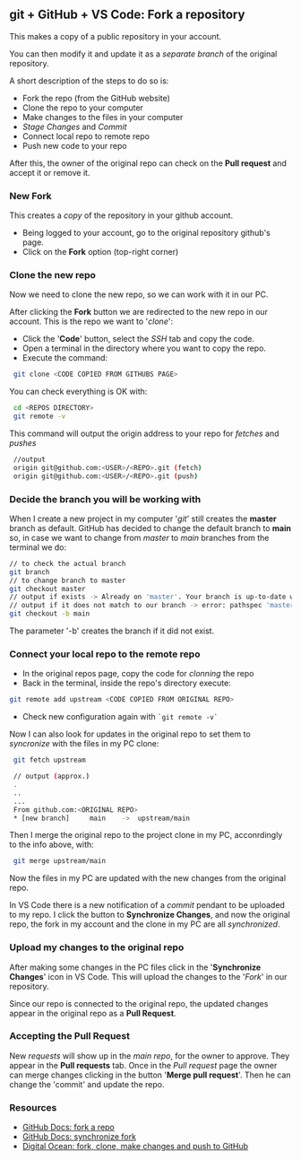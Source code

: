 ## git + GitHub + VS Code: Fork a repository

This makes a copy of a public repository in your account.

You can then modify it and update it as a _separate branch_ of the original repository.

A short description of the steps to do so is:

 + Fork the repo (from the GitHub website)
 + Clone the repo to your computer
 + Make changes to the files in your computer
 + _Stage Changes_ and _Commit_
 + Connect local repo to remote repo
 + Push new code to your repo

After this, the owner of the original repo can check on the __Pull request__ and accept it or remove it.

### New Fork

This creates a _copy_ of the repository in your github account.

 + Being logged to your account, go to the original repository github's page.
 + Click on the __Fork__ option (top-right corner)

### Clone the new repo

Now we need to clone the new repo, so we can work with it in our PC.

After clicking the __Fork__ button we are redirected to the new repo in our account. This is the repo we want to '_clone_':

 - Click the '__Code__' button, select the _SSH_ tab and copy the code.
 - Open a terminal in the directory where you want to copy the repo.
 - Execute the command:

 

``` sh
 git clone <CODE COPIED FROM GITHUBS PAGE>
 ```

 You can check everything is OK with:

 

``` sh
 cd <REPOS DIRECTORY>
 git remote -v
 ```

 This command will output the origin address to your repo for _fetches_ and _pushes_
 

``` sh
 //output
 origin git@github.com:<USER>/<REPO>.git (fetch)
 origin git@github.com:<USER>/<REPO>.git (push)
```

### Decide the branch you will be working with

When I create a new project in my computer '_git_' still creates the __master__ branch as default. GitHub has decided to change the default branch to __main__ so, in case we want to change from _master_ to _main_ branches from the terminal we do:

``` sh
// to check the actual branch
git branch
// to change branch to master
git checkout master
// output if exists -> Already on 'master'. Your branch is up-to-date with ...
// output if it does not match to our branch -> error: pathspec 'master' did not match any file....
git checkout -b main
```


The parameter '-b' creates the branch if it did not exist.

### Connect your local repo to the remote repo

 - In the original repos page, copy the code for _clonning_ the repo
 - Back in the terminal, inside the repo's directory execute:

 

``` sh
git remote add upstream <CODE COPIED FROM ORIGINAL REPO>
 ```

 - Check new configuration again with `` `git remote -v` ``

Now I can also look for updates in the original repo to set them to _syncronize_ with the files in my PC clone:

``` sh
 git fetch upstream

 // output (approx.)
 .
 ..
 ...
 From github.com:<ORIGINAL REPO>
 * [new branch]     main    ->  upstream/main
 ```

 Then I merge the original repo to the project clone in my PC, acconrdingly to the info above, with: 

``` sh
 git merge upstream/main
 ```

 Now the files in my PC are updated with the new changes from the original repo.

 In VS Code there is a new notification of a _commit_ pendant to be uploaded to my repo.
 I click the button to __Synchronize Changes__, and now the original repo, the fork in my account and the clone in my PC are all _synchronized_.

### Upload my changes to the original repo

After making some changes in the PC files click in the '__Synchronize Changes__' icon in VS Code. This will upload the changes to the '_Fork_' in our repository.

Since our repo is connected to the original repo,  the updated changes appear in the original repo as a __Pull Request__.

### Accepting the Pull Request

New _requests_ will show up in the _main repo_, for the owner to approve. They appear in the __Pull requests__ tab.
Once in the _Pull request_ page the owner can merge changes clicking in the button '__Merge pull request__'. Then he can change the 'commit' and update the repo.

### Resources

- [GitHub Docs: fork a repo](https://docs.github.com/es/free-pro-team@latest/github/getting-started-with-github/fork-a-repo)
- [GitHub Docs: synchronize fork](https://docs.github.com/es/free-pro-team@latest/github/collaborating-with-issues-and-pull-requests/syncing-a-fork)
 - [Digital Ocean: fork, clone, make changes and push to GitHub](https://www.digitalocean.com/community/tutorials/fork-clone-make-changes-push-to-github)